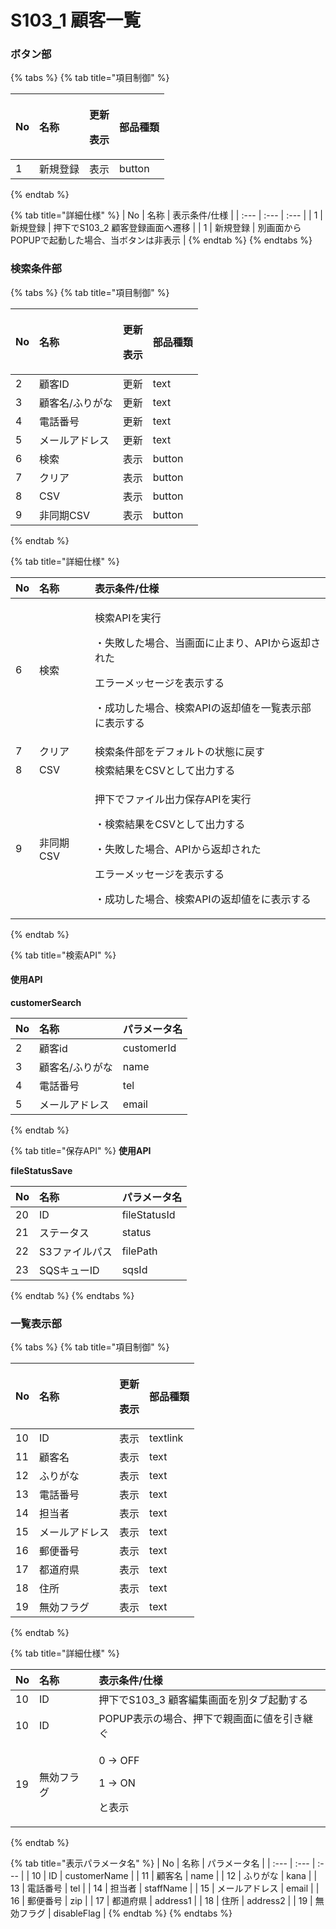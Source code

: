 # S103\_1 顧客一覧

### ボタン部

{% tabs %}
{% tab title="項目制御" %}
<table>
  <thead>
    <tr>
      <th style="text-align:left">No</th>
      <th style="text-align:left">名称</th>
      <th style="text-align:left">
        <p>更新</p>
        <p>表示</p>
      </th>
      <th style="text-align:left">部品種類</th>
    </tr>
  </thead>
  <tbody>
    <tr>
      <td style="text-align:left">1</td>
      <td style="text-align:left">新規登録</td>
      <td style="text-align:left">表示</td>
      <td style="text-align:left">button</td>
    </tr>
  </tbody>
</table>
{% endtab %}

{% tab title="詳細仕様" %}
| No | 名称 | 表示条件/仕様 |
| :--- | :--- | :--- |
| 1 | 新規登録 | 押下でS103\_2 顧客登録画面へ遷移 |
| 1 | 新規登録 | 別画面からPOPUPで起動した場合、当ボタンは非表示 |
{% endtab %}
{% endtabs %}

### 検索条件部

{% tabs %}
{% tab title="項目制御" %}
<table>
  <thead>
    <tr>
      <th style="text-align:left">No</th>
      <th style="text-align:left">名称</th>
      <th style="text-align:left">
        <p>更新</p>
        <p>表示</p>
      </th>
      <th style="text-align:left">部品種類</th>
    </tr>
  </thead>
  <tbody>
    <tr>
      <td style="text-align:left">2</td>
      <td style="text-align:left">顧客ID</td>
      <td style="text-align:left">更新</td>
      <td style="text-align:left">text</td>
    </tr>
    <tr>
      <td style="text-align:left">3</td>
      <td style="text-align:left">顧客名/ふりがな</td>
      <td style="text-align:left">更新</td>
      <td style="text-align:left">text</td>
    </tr>
    <tr>
      <td style="text-align:left">4</td>
      <td style="text-align:left">電話番号</td>
      <td style="text-align:left">更新</td>
      <td style="text-align:left">text</td>
    </tr>
    <tr>
      <td style="text-align:left">5</td>
      <td style="text-align:left">メールアドレス</td>
      <td style="text-align:left">更新</td>
      <td style="text-align:left">text</td>
    </tr>
    <tr>
      <td style="text-align:left">6</td>
      <td style="text-align:left">検索</td>
      <td style="text-align:left">表示</td>
      <td style="text-align:left">button</td>
    </tr>
    <tr>
      <td style="text-align:left">7</td>
      <td style="text-align:left">クリア</td>
      <td style="text-align:left">表示</td>
      <td style="text-align:left">button</td>
    </tr>
    <tr>
      <td style="text-align:left">8</td>
      <td style="text-align:left">CSV</td>
      <td style="text-align:left">表示</td>
      <td style="text-align:left">button</td>
    </tr>
    <tr>
      <td style="text-align:left">9</td>
      <td style="text-align:left">非同期CSV</td>
      <td style="text-align:left">表示</td>
      <td style="text-align:left">button</td>
    </tr>
  </tbody>
</table>
{% endtab %}

{% tab title="詳細仕様" %}
<table>
  <thead>
    <tr>
      <th style="text-align:left">No</th>
      <th style="text-align:left">名称</th>
      <th style="text-align:left">表示条件/仕様</th>
    </tr>
  </thead>
  <tbody>
    <tr>
      <td style="text-align:left">6</td>
      <td style="text-align:left">検索</td>
      <td style="text-align:left">
        <p>検索APIを実行</p>
        <p>・失敗した場合、当画面に止まり、APIから返却された</p>
        <p>エラーメッセージを表示する</p>
        <p>・成功した場合、検索APIの返却値を一覧表示部に表示する</p>
      </td>
    </tr>
    <tr>
      <td style="text-align:left">7</td>
      <td style="text-align:left">クリア</td>
      <td style="text-align:left">検索条件部をデフォルトの状態に戻す</td>
    </tr>
    <tr>
      <td style="text-align:left">8</td>
      <td style="text-align:left">CSV</td>
      <td style="text-align:left">検索結果をCSVとして出力する</td>
    </tr>
    <tr>
      <td style="text-align:left">9</td>
      <td style="text-align:left">非同期CSV</td>
      <td style="text-align:left">
        <p>押下でファイル出力保存APIを実行</p>
        <p>・検索結果をCSVとして出力する</p>
        <p>・失敗した場合、APIから返却された</p>
        <p>エラーメッセージを表示する</p>
        <p>・成功した場合、検索APIの返却値をに表示する</p>
      </td>
    </tr>
  </tbody>
</table>
{% endtab %}

{% tab title="検索API" %}
#### 使用API

**customerSearch**

| **No** | 名称 | パラメータ名 |
| :--- | :--- | :--- |
| 2 | 顧客id | customerId |
| 3 | 顧客名/ふりがな | name |
| 4 | 電話番号 | tel |
| 5 | メールアドレス | email |
{% endtab %}

{% tab title="保存API" %}
**使用API**

**fileStatusSave**

| No | 名称 | パラメータ名 |
| :--- | :--- | :--- |
| 20 | ID | fileStatusId |
| 21 | ステータス | status |
| 22 | S3ファイルパス | filePath |
| 23 | SQSキューID | sqsId |
{% endtab %}
{% endtabs %}

### 一覧表示部

{% tabs %}
{% tab title="項目制御" %}
<table>
  <thead>
    <tr>
      <th style="text-align:left">No</th>
      <th style="text-align:left">名称</th>
      <th style="text-align:left">
        <p>更新</p>
        <p>表示</p>
      </th>
      <th style="text-align:left">部品種類</th>
    </tr>
  </thead>
  <tbody>
    <tr>
      <td style="text-align:left">10</td>
      <td style="text-align:left">ID</td>
      <td style="text-align:left">表示</td>
      <td style="text-align:left">textlink</td>
    </tr>
    <tr>
      <td style="text-align:left">11</td>
      <td style="text-align:left">顧客名</td>
      <td style="text-align:left">表示</td>
      <td style="text-align:left">text</td>
    </tr>
    <tr>
      <td style="text-align:left">12</td>
      <td style="text-align:left">ふりがな</td>
      <td style="text-align:left">表示</td>
      <td style="text-align:left">text</td>
    </tr>
    <tr>
      <td style="text-align:left">13</td>
      <td style="text-align:left">電話番号</td>
      <td style="text-align:left">表示</td>
      <td style="text-align:left">text</td>
    </tr>
    <tr>
      <td style="text-align:left">14</td>
      <td style="text-align:left">担当者</td>
      <td style="text-align:left">表示</td>
      <td style="text-align:left">text</td>
    </tr>
    <tr>
      <td style="text-align:left">15</td>
      <td style="text-align:left">メールアドレス</td>
      <td style="text-align:left">表示</td>
      <td style="text-align:left">text</td>
    </tr>
    <tr>
      <td style="text-align:left">16</td>
      <td style="text-align:left">郵便番号</td>
      <td style="text-align:left">表示</td>
      <td style="text-align:left">text</td>
    </tr>
    <tr>
      <td style="text-align:left">17</td>
      <td style="text-align:left">都道府県</td>
      <td style="text-align:left">表示</td>
      <td style="text-align:left">text</td>
    </tr>
    <tr>
      <td style="text-align:left">18</td>
      <td style="text-align:left">住所</td>
      <td style="text-align:left">表示</td>
      <td style="text-align:left">text</td>
    </tr>
    <tr>
      <td style="text-align:left">19</td>
      <td style="text-align:left">無効フラグ</td>
      <td style="text-align:left">表示</td>
      <td style="text-align:left">text</td>
    </tr>
  </tbody>
</table>
{% endtab %}

{% tab title="詳細仕様" %}
<table>
  <thead>
    <tr>
      <th style="text-align:left">No</th>
      <th style="text-align:left">名称</th>
      <th style="text-align:left">表示条件/仕様</th>
    </tr>
  </thead>
  <tbody>
    <tr>
      <td style="text-align:left">10</td>
      <td style="text-align:left">ID</td>
      <td style="text-align:left">押下でS103_3 顧客編集画面を別タブ起動する</td>
    </tr>
    <tr>
      <td style="text-align:left">10</td>
      <td style="text-align:left">ID</td>
      <td style="text-align:left">POPUP表示の場合、押下で親画面に値を引き継ぐ</td>
    </tr>
    <tr>
      <td style="text-align:left">19</td>
      <td style="text-align:left">無効フラグ</td>
      <td style="text-align:left">
        <p>0 -> OFF</p>
        <p>1 -> ON</p>
        <p>と表示</p>
      </td>
    </tr>
  </tbody>
</table>
{% endtab %}

{% tab title="表示パラメータ名" %}
| No | 名称 | パラメータ名 |
| :--- | :--- | :--- |
| 10 | ID | customerName |
| 11 | 顧客名 | name |
| 12 | ふりがな | kana |
| 13 | 電話番号 | tel |
| 14 | 担当者 | staffName |
| 15 | メールアドレス | email |
| 16 | 郵便番号 | zip |
| 17 | 都道府県 | address1 |
| 18 | 住所 | address2 |
| 19 | 無効フラグ | disableFlag |
{% endtab %}
{% endtabs %}



